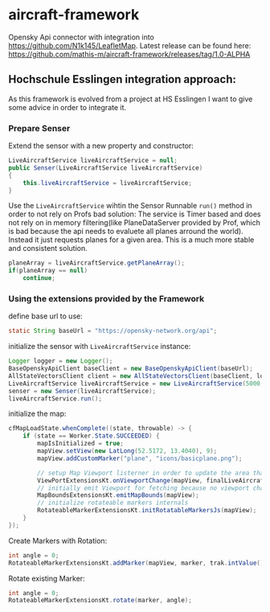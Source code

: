# aircraft-framework
Opensky Api connector with integration into https://github.com/N1k145/LeafletMap.
Latest release can be found here: https://github.com/mathis-m/aircraft-framework/releases/tag/1.0-ALPHA

## Hochschule Esslingen integration approach:
As this framework is evolved from a project at HS Esslingen I want to give some advice in order to integrate it.
### Prepare Senser
Extend the sensor with a new property and constructor:
```java
LiveAircraftService liveAircraftService = null;
public Senser(LiveAircraftService liveAircraftService)
{
	this.liveAircraftService = liveAircraftService;
}
```

Use the `LiveAircraftService` wihtin the Sensor Runnable `run()` method in order to not rely on Profs bad solution:
The service is Timer based and does not rely on in memory filtering(like PlaneDataServer provided by Prof, which is bad because the api needs to evaluete all planes arround the world). Instead it just requests planes for a given area.
This is a much more stable and consistent solution.

```java
planeArray = liveAircraftService.getPlaneArray();
if(planeArray == null)
	continue;
```


### Using the extensions provided by the Framework
define base url to use:
```java
static String baseUrl = "https://opensky-network.org/api";
```
initialize the sensor with `LiveAircraftService` instance:

```java
Logger logger = new Logger();
BaseOpenskyApiClient baseClient = new BaseOpenskyApiClient(baseUrl);
AllStateVectorsClient client = new AllStateVectorsClient(baseClient, logger);
LiveAircraftService liveAircraftService = new LiveAircraftService(5000, client, logger);
senser = new Senser(liveAircraftService);
liveAircraftService.run();
```

initialize the map:
```java
cfMapLoadState.whenComplete((state, throwable) -> {
    if (state == Worker.State.SUCCEEDED) {
        mapIsInitialized = true;
        mapView.setView(new LatLong(52.5172, 13.4040), 9);
        mapView.addCustomMarker("plane", "icons/basicplane.png");

        // setup Map Viewport listerner in order to update the area that you want to fetch plains for:
        ViewPortExtensionsKt.onViewportChange(mapView, finalLiveAircraftService::updateMapBounds);
        // initially emit Viewport for fetching because no viewport change will hapen if you dont move the map
        MapBoundsExtensionsKt.emitMapBounds(mapView);
        // initialize rotateable markers internals
        RotateableMarkerExtensionsKt.initRotatableMarkersJs(mapView);
    }
});
```

Create Markers with Rotation:
```java
int angle = 0;
RotateableMarkerExtensionsKt.addMarker(mapView, marker, trak.intValue());
```

Rotate existing Marker:
```java
int angle = 0;
RotateableMarkerExtensionsKt.rotate(marker, angle);
```
